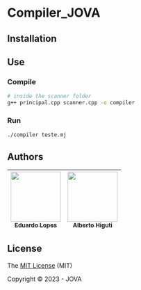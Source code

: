 # Compiler_JOVA

## Installation

## Use

### Compile

```bash
# inside the scanner folder
g++ principal.cpp scanner.cpp -o compiler
```

### Run

```bash
./compiler teste.mj
```


## Authors

|  [<img src="https://github.com/edu010101.png?size=460&u=071f7791bb03f8e102d835bdb9c2f0d3d24e8a34&v=4" width=115><br><sub>Eduardo Lopes</sub>](https://github.com/edu010101) |  [<img src="https://github.com/albertohiguti.png?size=460&u=071f7791bb03f8e102d835bdb9c2f0d3d24e8a34&v=4" width=115><br><sub>Alberto Higuti</sub>](https://github.com/albertohiguti) 
| :---: | :---: |

## License
The [MIT License]() (MIT)

Copyright :copyright: 2023 - JOVA
